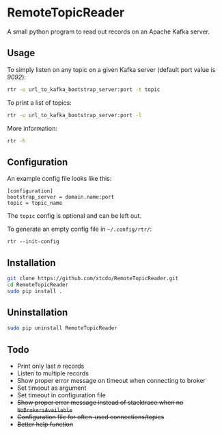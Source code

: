 # RemoteTopicReader
A small python program to read out records on an Apache Kafka server.

## Usage
To simply listen on any topic on a given Kafka server (default port value is *9092*):
```bash
rtr -u url_to_kafka_bootstrap_server:port -t topic
```

To print a list of topics:
```bash
rtr -u url_to_kafka_bootstrap_server:port -l
```

More information:
```bash
rtr -h
```

## Configuration
An example config file looks like this:
```
[configuration]
bootstrap_server = domain.name:port
topic = topic_name
```
The `topic` config is optional and can be left out.

To generate an empty config file in `~/.config/rtr/`:
```
rtr --init-config
```

## Installation
```bash
git clone https://github.com/xtcdo/RemoteTopicReader.git
cd RemoteTopicReader
sudo pip install .
```

## Uninstallation
```bash
sudo pip uninstall RemoteTopicReader
```

## Todo
* Print only last *n* records
* Listen to multiple records
* Show proper error message on timeout when connecting to broker
* Set timeout as argument
* Set timeout in configuration file
* ~~Show proper error message instead of stacktrace when no `NoBrokersAvailable`~~
* ~~Configuration file for often-used connections/topics~~
* ~~Better help function~~
